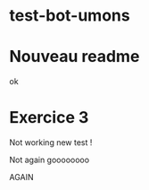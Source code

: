 # test-bot-umons

# Nouveau readme

ok

# Exercice 3

Not working new test !

Not again goooooooo

AGAIN
